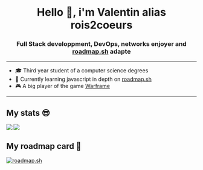 <h1 align="center"> Hello 🫡, i'm Valentin alias rois2coeurs </h1>
<h3 align="center">  Full Stack developpment, DevOps, networks enjoyer and <a href="https://github.com/kamranahmedse/developer-roadmap">roadmap.sh</a> adapte</h3>
<hr>
<ul>
    <li>
        🎓 Third year student of a computer science degrees
    </li>
    <li>
        🔬 Currently learning javascript in depth on <a href="https://github.com/kamranahmedse/developer-roadmap">roadmap.sh</a> 
    </li>
    <li>
        🎮 A big player of the game <a href="https://warframe.com/">Warframe</a> 
    </li>
</ul>
<hr>
<h2>My stats 😎</h2>
<p><img align="left" src="https://github-readme-stats-valentins-projects-37a4eb8d.vercel.app/api?username=rois2coeurs&show_icons=true&theme=dark&layout=compact&hide_border=true"></p>
<p><img src="https://github-readme-stats-valentins-projects-37a4eb8d.vercel.app/api/top-langs/?username=rois2coeurs&theme=dark&layout=compact&hide_border=true&langs_count=8"></p>
<h2>My roadmap card 🥳</h2>
<a href="https://roadmap.sh"><img align="center" src="https://roadmap.sh/card/tall/651741b7baf19d9da116ca0f?variant=dark" alt="roadmap.sh"/></a>
